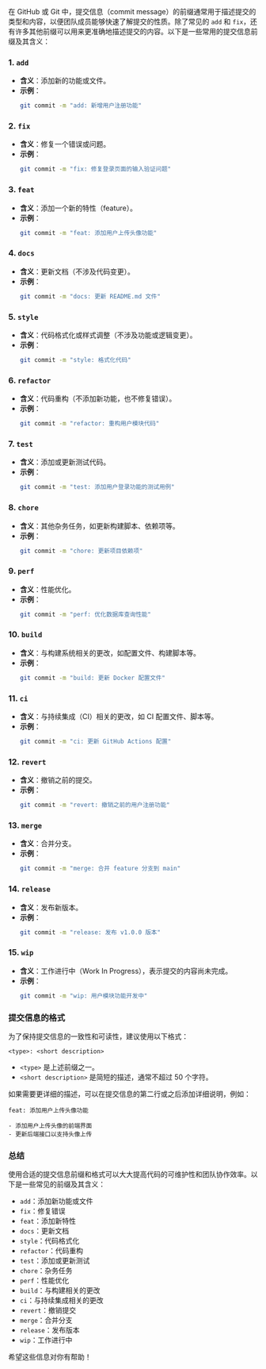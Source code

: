 在 GitHub 或 Git 中，提交信息（commit message）的前缀通常用于描述提交的类型和内容，以便团队成员能够快速了解提交的性质。除了常见的 `add` 和 `fix`，还有许多其他前缀可以用来更准确地描述提交的内容。以下是一些常用的提交信息前缀及其含义：

### 1. **`add`**
- **含义**：添加新的功能或文件。
- **示例**：
  ```bash
  git commit -m "add: 新增用户注册功能"
  ```

### 2. **`fix`**
- **含义**：修复一个错误或问题。
- **示例**：
  ```bash
  git commit -m "fix: 修复登录页面的输入验证问题"
  ```

### 3. **`feat`**
- **含义**：添加一个新的特性（feature）。
- **示例**：
  ```bash
  git commit -m "feat: 添加用户上传头像功能"
  ```

### 4. **`docs`**
- **含义**：更新文档（不涉及代码变更）。
- **示例**：
  ```bash
  git commit -m "docs: 更新 README.md 文件"
  ```

### 5. **`style`**
- **含义**：代码格式化或样式调整（不涉及功能或逻辑变更）。
- **示例**：
  ```bash
  git commit -m "style: 格式化代码"
  ```

### 6. **`refactor`**
- **含义**：代码重构（不添加新功能，也不修复错误）。
- **示例**：
  ```bash
  git commit -m "refactor: 重构用户模块代码"
  ```

### 7. **`test`**
- **含义**：添加或更新测试代码。
- **示例**：
  ```bash
  git commit -m "test: 添加用户登录功能的测试用例"
  ```

### 8. **`chore`**
- **含义**：其他杂务任务，如更新构建脚本、依赖项等。
- **示例**：
  ```bash
  git commit -m "chore: 更新项目依赖项"
  ```

### 9. **`perf`**
- **含义**：性能优化。
- **示例**：
  ```bash
  git commit -m "perf: 优化数据库查询性能"
  ```

### 10. **`build`**
- **含义**：与构建系统相关的更改，如配置文件、构建脚本等。
- **示例**：
  ```bash
  git commit -m "build: 更新 Docker 配置文件"
  ```

### 11. **`ci`**
- **含义**：与持续集成（CI）相关的更改，如 CI 配置文件、脚本等。
- **示例**：
  ```bash
  git commit -m "ci: 更新 GitHub Actions 配置"
  ```

### 12. **`revert`**
- **含义**：撤销之前的提交。
- **示例**：
  ```bash
  git commit -m "revert: 撤销之前的用户注册功能"
  ```

### 13. **`merge`**
- **含义**：合并分支。
- **示例**：
  ```bash
  git commit -m "merge: 合并 feature 分支到 main"
  ```

### 14. **`release`**
- **含义**：发布新版本。
- **示例**：
  ```bash
  git commit -m "release: 发布 v1.0.0 版本"
  ```

### 15. **`wip`**
- **含义**：工作进行中（Work In Progress），表示提交的内容尚未完成。
- **示例**：
  ```bash
  git commit -m "wip: 用户模块功能开发中"
  ```

### 提交信息的格式
为了保持提交信息的一致性和可读性，建议使用以下格式：
```
<type>: <short description>
```
- `<type>` 是上述前缀之一。
- `<short description>` 是简短的描述，通常不超过 50 个字符。

如果需要更详细的描述，可以在提交信息的第二行或之后添加详细说明，例如：
```
feat: 添加用户上传头像功能

- 添加用户上传头像的前端界面
- 更新后端接口以支持头像上传
```

### 总结
使用合适的提交信息前缀和格式可以大大提高代码的可维护性和团队协作效率。以下是一些常见的前缀及其含义：
- `add`：添加新功能或文件
- `fix`：修复错误
- `feat`：添加新特性
- `docs`：更新文档
- `style`：代码格式化
- `refactor`：代码重构
- `test`：添加或更新测试
- `chore`：杂务任务
- `perf`：性能优化
- `build`：与构建相关的更改
- `ci`：与持续集成相关的更改
- `revert`：撤销提交
- `merge`：合并分支
- `release`：发布版本
- `wip`：工作进行中

希望这些信息对你有帮助！